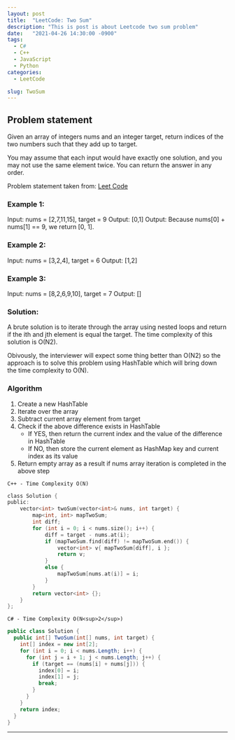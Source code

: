 ```yaml
---
layout: post
title:  "LeetCode: Two Sum"
description: "This is post is about Leetcode two sum problem"
date:   "2021-04-26 14:30:00 -0900"
tags:
  - C#
  - C++ 
  - JavaScript
  - Python
categories:
  - LeetCode

slug: TwoSum
---
```


## Problem statement

Given an array of integers nums and an integer target, return indices of the two numbers such that they add up to target.

You may assume that each input would have exactly one solution, and you may not use the same element twice. You can return the answer in any order.

Problem statement taken from: [Leet Code](https://leetcode.com/problems/two-sum)

### Example 1:

Input: nums = [2,7,11,15], target = 9
Output: [0,1] 
Output: Because nums[0] + nums[1] == 9, we return [0, 1].

### Example 2:

Input: nums = [3,2,4], target = 6
Output: [1,2]

### Example 3:

Input: nums = [8,2,6,9,10], target = 7
Output: []

### Solution:
A brute solution is to iterate through the array using nested loops and return if the ith and jth element is equal the target.
The time complexity of this solution is O(N2).

Obivously, the interviewer will expect some thing better than O(N2) so the approach is to solve this problem using HashTable which will bring down the time complexity to O(N).

### Algorithm
1. Create a new HashTable
2. Iterate over the array
3. Subtract current array element from target
4. Check if the above difference exists in HashTable
    - If YES, then return the current index and the value of the difference in HashTable
    - If NO, then store the current element as HashMap key and current index as its value
5. Return empty array as a result if nums array iteration is completed in the above step

```
C++ - Time Complexity O(N) 
```

```c
class Solution {
public:
    vector<int> twoSum(vector<int>& nums, int target) {
        map<int, int> mapTwoSum;
        int diff;
        for (int i = 0; i < nums.size(); i++) {
            diff = target - nums.at(i);
            if (mapTwoSum.find(diff) != mapTwoSum.end()) {
                vector<int> v{ mapTwoSum[diff], i };
                return v;
            }
            else {
                mapTwoSum[nums.at(i)] = i;
            }
        }
        return vector<int> {};        
    }
};
```
```
C# - Time Complexity O(N<sup>2</sup>) 
```
```c#
public class Solution {
  public int[] TwoSum(int[] nums, int target) {
    int[] index = new int[2];
    for (int i = 0; i < nums.Length; i++) {
      for (int j = i + 1; j < nums.Length; j++) {
        if (target == (nums[i] + nums[j])) {
          index[0] = i;
          index[1] = j;
          break;
        }
      }
    }
    return index;
  }
}
```
---
